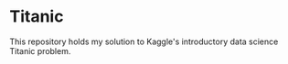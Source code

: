 # Titanic
This repository holds my solution to Kaggle's introductory data science Titanic problem. 
